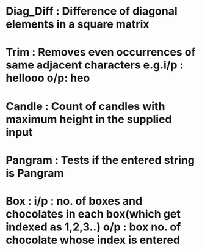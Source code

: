# Diag_Diff : Difference of diagonal elements in a square matrix
# Trim : Removes even occurrences of same adjacent characters e.g.i/p : hellooo o/p: heo
# Candle : Count of candles with maximum height in the supplied input
# Pangram : Tests if the entered string is Pangram
# Box : i/p : no. of boxes and chocolates in each box(which get indexed as 1,2,3..) o/p : box no. of chocolate whose index is entered 
